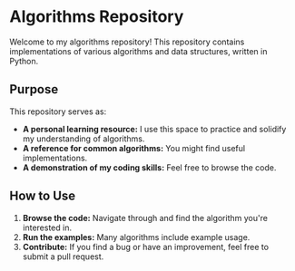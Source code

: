 # Algorithms Repository

Welcome to my algorithms repository! This repository contains implementations of various algorithms and data structures, written in Python.

## Purpose

This repository serves as:

* **A personal learning resource:** I use this space to practice and solidify my understanding of algorithms.
* **A reference for common algorithms:** You might find useful implementations.
* **A demonstration of my coding skills:** Feel free to browse the code.


## How to Use

1.  **Browse the code:** Navigate through and find the algorithm you're interested in.
2.  **Run the examples:** Many algorithms include example usage.
3.  **Contribute:** If you find a bug or have an improvement, feel free to submit a pull request.


